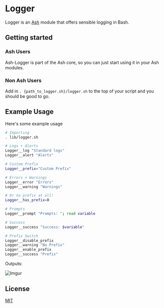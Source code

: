 # Logger

Logger is an [Ash](https://github.com/ash-shell/ash) module that offers sensible logging in Bash.

## Getting started

### Ash Users

Ash-Logger is part of the Ash core, so you can just start using it in your Ash modules.

### Non Ash Users

Add in `. {path_to_logger.sh}/logger.sh` to the top of your script and you should be good to go.

## Example Usage

Here's some example usage

```sh
# Importing
. lib/logger.sh

# Logs + Alerts
Logger__log "Standard logs"
Logger__alert "Alerts"

# Custom Prefix
Logger__prefix="Custom Prefix"

# Errors + Warnings
Logger__error "Errors"
Logger__warning "Warnings"

# Or no prefix at all!
Logger__has_prefix=0

# Prompts
Logger__prompt "Prompts: "; read variable

# Success
Logger__success "Success: $variable"

# Prefix Switch
Logger__disable_prefix
Logger__warning "No Prefix"
Logger__enable_prefix
Logger__success "Prefix"
```

Outputs:

![Imgur](http://i.imgur.com/lGBwpaa.png?1)

## License

[MIT](license.txt)
